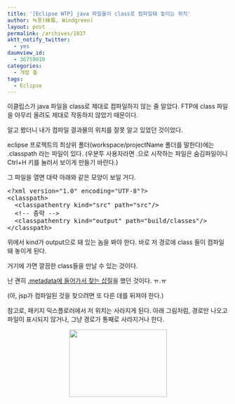 ```yaml
---
title: '[Eclipse WTP] java 파일들이 class로 컴파일돼 놓이는 위치'
author: 녹풍(綠風, Windgreen)
layout: post
permalink: /archives/1027
aktt_notify_twitter:
  - yes
daumview_id:
  - 36759010
categories:
  - 개발 툴
tags:
  - Eclipse
---
```

이클립스가 java 파일을 class로 제대로 컴파일하지 않는 줄 알았다. FTP에 class 파일을 아무리 올려도 제대로 작동하지 않았기 때문이다.

알고 봤더니 내가 컴파일 결과물의 위치를 잘못 알고 있었던 것이었다.

eclipse 프로젝트의 최상위 폴더(workspace/projectName 폴더를 말한다)에는 .classpath 라는 파일이 있다. (우분투 사용자라면 .으로 시작하는 파일은 숨김파일이니 Ctrl+H 키를 눌러서 보이게 만들기 바란다.)

그 파일을 열면 대략 아래와 같은 모양이 보일 거다.

<pre class="brush:xml">&lt;?xml version="1.0" encoding="UTF-8"?&gt;
&lt;classpath&gt;
  &lt;classpathentry kind="src" path="src"/&gt;
  &lt;!-- 중략 --&gt;
  &lt;classpathentry kind="output" path="build/classes"/&gt;
&lt;/classpath&gt;</pre>

위에서 kind가 output으로 돼 있는 놈을 봐야 한다. 바로 저 경로에 class 들이 컴파일돼 놓이게 된다.

거기에 가면 깔끔한 class들을 만날 수 있는 것이다.

난 괜히 [.metadata에 들어가서 찾는 삽질][1]을 했던 것이다. ㅠ.ㅠ

(아, jsp가 컴파일된 것을 찾으려면 또 다른 데를 뒤져야 한다.)

참고로, 패키지 익스플로러에서 저 위치는 사라지게 된다. 아래 그림처럼, 경로만 나오고 파일이 표시되지 않거나, 그냥 경로가 통째로 사라지거나 한다.

<p style="text-align: center;">
  <img class="aligncenter" src="https://dl.dropbox.com/u/15546257/blog/mytory/eclipse-build.png" alt="" width="223" height="154" />
</p>

 [1]: http://mytory.net/archives/770 "[java]이클립스 WTP 사용시 실제 WebContent 경로"